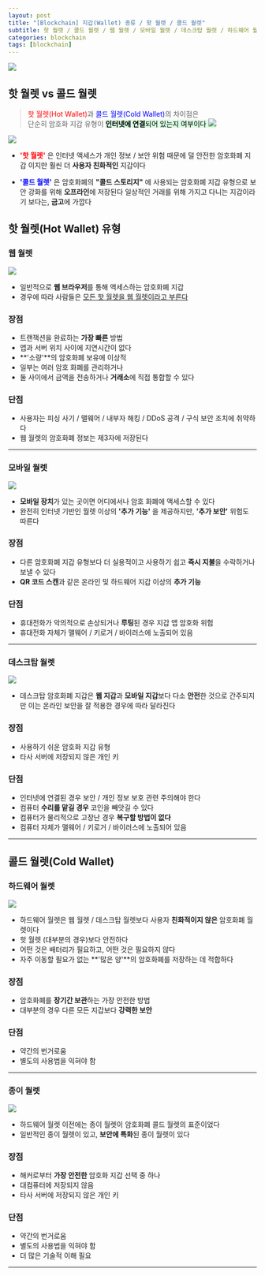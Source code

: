 ```yaml
---
layout: post
title: "[Blockchain] 지갑(Wallet) 종류 / 핫 월렛 / 콜드 월렛"
subtitle: 핫 월렛 / 콜드 월렛 / 웹 월렛 / 모바일 월렛 / 데스크탑 월렛 / 하드웨어 월렛 / 종이 월렛
categories: blockchain
tags: [blockchain]
---
```


![](https://velog.velcdn.com/images/-__-/post/2d0b3dd6-6be4-467e-9f5c-b31e112b753a/image.png)

## 핫 월렛 vs 콜드 월렛

> <span style="color: red">핫 월렛(Hot Wallet)</span>과 <span style="color: blue">콜드 월렛(Cold Wallet)</span>의 차이점은<br>
> 단순히 암호화 지갑 유형이 <span style='background-color: #dcffe4; color:#000;'>**인터넷에 연결**되어 있는지 여부이다
> ![](https://velog.velcdn.com/images/-__-/post/15f47c05-360d-4118-b26e-84423efe036d/image.png)

![](https://velog.velcdn.com/images/-__-/post/627c18bd-f054-48c5-9b9d-c338d6ef03ad/image.png)

- <span style="color: red">**'핫 월렛'**</span> 은 인터넷 액세스가 개인 정보 / 보안 위험 때문에
  덜 안전한 암호화폐 지갑 이지만 훨씬 더 **사용자 친화적인** 지갑이다

- <span style="color: blue">**'콜드 월렛'**</span> 은 암호화폐의 **"콜드 스토리지"** 에 사용되는 암호화폐 지갑 유형으로 보안 강화를 위해 **오프라인**에 저장된다
  일상적인 거래를 위해 가지고 다니는 지갑이라기 보다는, **금고**에 가깝다

## 핫 월렛(Hot Wallet) 유형

### 웹 월렛

![](https://velog.velcdn.com/images/-__-/post/730f536a-d16a-4767-b405-8f53528b1fc9/image.png)

- 일반적으로 **웹 브라우저**를 통해 액세스하는 암호화폐 지갑
- 경우에 따라 사람들은 <u>모든 핫 월렛을 웹 월렛이라고 부른다</u>

### 장점

- 트랜잭션을 완료하는 **가장 빠른** 방법
- 앱과 서버 위치 사이에 지연시간이 없다
- **'소량'**의 암호화폐 보유에 이상적
- 일부는 여러 암호 화폐를 관리하거나
- 둘 사이에서 금액을 전송하거나 **거래소**에 직접 통합할 수 있다

### 단점

- 사용자는 피싱 사기 / 맬웨어 / 내부자 해킹 / DDoS 공격 / 구식 보안 조치에 취약하다
- 웹 월렛의 암호화폐 정보는 제3자에 저장된다

<hr>

### 모바일 월렛

![](https://velog.velcdn.com/images/-__-/post/7d20d28a-9619-4e64-8c57-551e0a63c89c/image.png)

- **모바일 장치**가 있는 곳이면 어디에서나 암호 화폐에 액세스할 수 있다
- 완전히 인터넷 기반인 월렛 이상의 **'추가 기능'** 을 제공하지만, **'추가 보안'** 위험도 따른다

### 장점

- 다른 암호화폐 지갑 유형보다 더 실용적이고 사용하기 쉽고 **즉시 지불**을 수락하거나 보낼 수 있다
- **QR 코드 스캔**과 같은 온라인 및 하드웨어 지갑 이상의 **추가 기능**

### 단점

- 휴대전화가 악의적으로 손상되거나 **루팅**된 경우 지갑 앱 암호화 위험
- 휴대전화 자체가 맬웨어 / 키로거 / 바이러스에 노출되어 있음

<hr>

### 데스크탑 월렛

![](https://velog.velcdn.com/images/-__-/post/658952b3-370a-4934-ad8b-cd94830113be/image.png)

- 데스크탑 암호화폐 지갑은 **웹 지갑**과 **모바일 지갑**보다 다소 **안전**한 것으로 간주되지만 이는 온라인 보안을 잘 적용한 경우에 따라 달라진다

### 장점

- 사용하기 쉬운 암호화 지갑 유형
- 타사 서버에 저장되지 않은 개인 키

### 단점

- 인터넷에 연결된 경우 보안 / 개인 정보 보호 관련 주의해야 한다
- 컴퓨터 **수리를 맡길 경우** 코인을 빼앗길 수 있다
- 컴퓨터가 물리적으로 고장난 경우 **복구할 방법이 없다**
- 컴퓨터 자체가 맬웨어 / 키로거 / 바이러스에 노출되어 있음

<hr>

## 콜드 월렛(Cold Wallet)

### 하드웨어 월렛

![](https://velog.velcdn.com/images/-__-/post/8070a58d-b9d7-4f01-82c2-02910c2c24c1/image.png)

- 하드웨어 월렛은 웹 월렛 / 데스크탑 월렛보다 사용자 **친화적이지 않은** 암호화폐 월렛이다
- 핫 월렛 (대부분의 경우)보다 안전하다
- 어떤 것은 배터리가 필요하고, 어떤 것은 필요하지 않다
- 자주 이동할 필요가 없는 **'많은 양'**의 암호화폐를 저장하는 데 적합하다

### 장점

- 암호화폐를 **장기간 보관**하는 가장 안전한 방법
- 대부분의 경우 다른 모든 지갑보다 **강력한 보안**

### 단점

- 약간의 번거로움
- 별도의 사용법을 익혀야 함

<hr>

### 종이 월렛

![](https://velog.velcdn.com/images/-__-/post/9d095968-8702-46a4-a72d-1315d0fb4423/image.png)

- 하드웨어 월렛 이전에는 종이 월렛이 암호화폐 콜드 월렛의 표준이었다
- 일반적인 종이 월렛이 있고, **보안에 특화**된 종이 월렛이 있다

### 장점

- 해커로부터 **가장 안전한** 암호화 지갑 선택 중 하나
- 대컴퓨터에 저장되지 않음
- 타사 서버에 저장되지 않은 개인 키

### 단점

- 약간의 번거로움
- 별도의 사용법을 익혀야 함
- 더 많은 기술적 이해 필요

---
